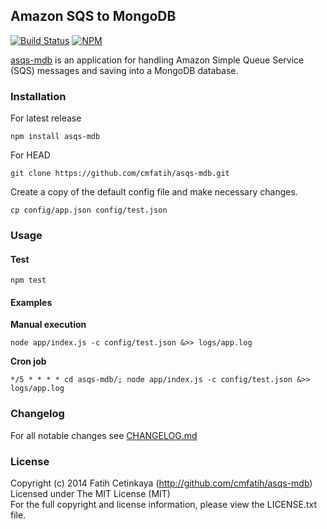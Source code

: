 ## Amazon SQS to MongoDB
[![Build Status][travis-image]][travis-url] [![NPM][npm-image]][npm-url]

[asqs-mdb](http://github.com/cmfatih/asqs-mdb) is an application for 
handling Amazon Simple Queue Service (SQS) messages and saving into a MongoDB database.  

### Installation

For latest release
```
npm install asqs-mdb
```

For HEAD
```
git clone https://github.com/cmfatih/asqs-mdb.git
```

Create a copy of the default config file and make necessary changes.
```
cp config/app.json config/test.json
```

### Usage

#### Test
```
npm test
```

#### Examples

**Manual execution**
```
node app/index.js -c config/test.json &>> logs/app.log
```

**Cron job**
```
*/5 * * * * cd asqs-mdb/; node app/index.js -c config/test.json &>> logs/app.log
```

### Changelog

For all notable changes see [CHANGELOG.md](https://github.com/cmfatih/asqs-mdb/blob/master/CHANGELOG.md)

### License

Copyright (c) 2014 Fatih Cetinkaya (http://github.com/cmfatih/asqs-mdb)  
Licensed under The MIT License (MIT)  
For the full copyright and license information, please view the LICENSE.txt file.

[npm-url]: http://npmjs.org/package/asqs-mdb
[npm-image]: https://badge.fury.io/js/asqs-mdb.png

[travis-url]: https://travis-ci.org/cmfatih/asqs-mdb
[travis-image]: https://travis-ci.org/cmfatih/asqs-mdb.svg?branch=master